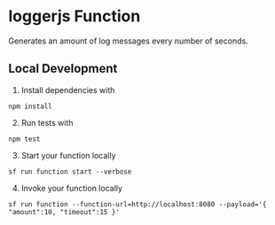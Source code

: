 # loggerjs Function

Generates an amount of log messages every number of seconds.

## Local Development

1. Install dependencies with

```
npm install
```

2. Run tests with

```
npm test
```

3. Start your function locally

```
sf run function start --verbose
```

4. Invoke your function locally

```
sf run function --function-url=http://localhost:8080 --payload='{ "amount":10, "timeout":15 }'
```

